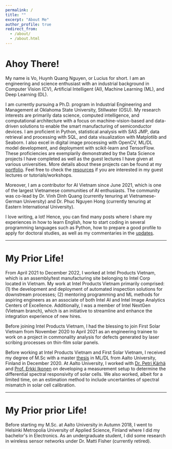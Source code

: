 ```yaml
---
permalink: /
title: ""
excerpt: "About Me"
author_profile: true
redirect_from: 
  - /about/
  - /about.html
---
```


# Ahoy There!
My name is Vo, Huynh Quang Nguyen, or Lucius for short. I am an engineering and science enthusiast with an industrial background in Computer Vision (CV), Artificial Intelligent (AI), Machine Learning (ML), and Deep Learning (DL). 

I am currently pursuing a Ph.D. program in Industrial Engineering and Management at Oklahoma State University, Stillwater (OSU). My research interests are primarily data science, computed intelligence, and computational architecture with a focus on machine-vision-based and data-driven solutions to enable the smart manufacturing of semiconductor devices. I am proficient in Python, statistical analysis with SAS JMP, data retrieval and processing with SQL, and data visualization with Matplotlib and Seaborn. I also excel in digital image processing with OpenCV, ML/DL model development, and deployment with scikit-learn and TensorFlow. These proficiencies are exemplarily demonstrated by the Data Science projects I have completed as well as the guest lectures I have given at various universities. More details about these projects can be found at my <a href = "/pages/portfolio">portfolio</a>. Feel free to check the <a href = "/pages/resources">resources</a> if you are interested in my guest lectures or tutorials/workshops.

Moreover, I am a contributor for AI Vietnam since June 2021, which is one of the largest Vietnamese communities of AI enthusiasts. The community was co-lead by Dr. Vinh Dinh Quang (currently tenuring at Vietnamese-German University) and Dr. Phuc Nguyen Hong (currently tenuring at Eastern International University).

I love writing, a lot! Hence, you can find many posts where I share my experiences in how to learn English, how to start coding in several programming languages such as Python, how to prepare a good profile to apply for doctoral studies, as well as my commentaries in the <a href = "/pages/updates">updates</a>.

***

# My Prior Life!
From April 2021 to December 2022, I worked at Intel Products Vietnam, which is an assembly/test manufacturing site belonging to Intel Corp located in Vietnam. My work at Intel Products Vietnam primarily comprised: (1) the development and deployment of automated inspection solutions for downstream processes; (2) mentoring programming and ML methods for aspiring engineers as an associate of both Intel AI and Intel Image Analytics Centers of Excellence. Additionally, I was a member of Intel NextGen (Vietnam branch), which is an initiative to streamline and enhance the integration experience of new hires.

Before joining Intel Products Vietnam, I had the blessing to join First Solar Vietnam from November 2020 to April 2021 as an engineering trainee to work on a project in commonality analysis for defects generated by laser scribing processes on thin-film solar panels.

Before working at Intel Products Vietnam and First Solar Vietnam, I received my degree of M.Sc with a master <a href = "https://aaltodoc.aalto.fi/handle/123456789/102461">thesis</a> in ML/DL from Aalto University, Finland in December 2020. At Aalto University, I worked with <a href = "https://research.aalto.fi/en/persons/petri-k%C3%A4rh%C3%A4">Dr. Petri Kärhä</a> and <a href = "https://research.aalto.fi/en/persons/erkki-ikonen">Prof. Erkki Ikonen</a> on developing a measurement setup to determine the differential spectral responsivity of solar cells. We also worked, albeit for a limited time, on an estimation method to include uncertainties of spectral mismatch in solar cell calibration. 

***

# My Prior prior Life!
Before starting my M.Sc. at Aalto University in Autumn 2018, I went to Helsinki Metropolia University of Applied Science, Finland where I did my bachelor's in Electronics. As an undergraduate student, I did some research in wireless sensor networks under Dr. Matti Fisher (currently retired).

